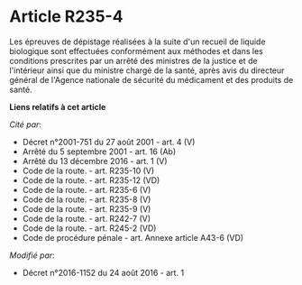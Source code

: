 # Article R235-4

Les épreuves de dépistage réalisées à la suite d'un recueil de liquide biologique sont effectuées conformément aux méthodes
et dans les conditions prescrites par un arrêté des ministres de la justice et de l'intérieur ainsi que du ministre chargé de
la santé, après avis du directeur général de l'Agence nationale de sécurité du médicament et des produits de santé.

**Liens relatifs à cet article**

_Cité par_:

  - Décret n°2001-751 du 27 août 2001 - art. 4 (V)
  - Arrêté du 5 septembre 2001 - art. 16 (Ab)
  - Arrêté du 13 décembre 2016 - art. 1 (V)
  - Code de la route. - art. R235-10 (V)
  - Code de la route. - art. R235-12 (VD)
  - Code de la route. - art. R235-6 (V)
  - Code de la route. - art. R235-8 (V)
  - Code de la route. - art. R235-9 (V)
  - Code de la route. - art. R242-7 (V)
  - Code de la route. - art. R245-2 (VD)
  - Code de procédure pénale - art. Annexe article A43-6 (VD)

_Modifié par_:

  - Décret n°2016-1152 du 24 août 2016 - art. 1
